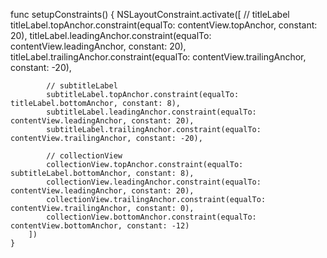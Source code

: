 func setupConstraints() {
        NSLayoutConstraint.activate([
            // titleLabel
            titleLabel.topAnchor.constraint(equalTo: contentView.topAnchor, constant: 20),
            titleLabel.leadingAnchor.constraint(equalTo: contentView.leadingAnchor, constant: 20),
            titleLabel.trailingAnchor.constraint(equalTo: contentView.trailingAnchor, constant: -20),
            
            // subtitleLabel
            subtitleLabel.topAnchor.constraint(equalTo: titleLabel.bottomAnchor, constant: 8),
            subtitleLabel.leadingAnchor.constraint(equalTo: contentView.leadingAnchor, constant: 20),
            subtitleLabel.trailingAnchor.constraint(equalTo: contentView.trailingAnchor, constant: -20),
            
            // collectionView
            collectionView.topAnchor.constraint(equalTo: subtitleLabel.bottomAnchor, constant: 8),
            collectionView.leadingAnchor.constraint(equalTo: contentView.leadingAnchor, constant: 20),
            collectionView.trailingAnchor.constraint(equalTo: contentView.trailingAnchor, constant: 0),
            collectionView.bottomAnchor.constraint(equalTo: contentView.bottomAnchor, constant: -12)
        ])
    }
